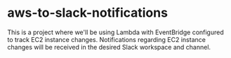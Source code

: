 # aws-to-slack-notifications
This is a project where we'll be using Lambda with EventBridge configured to track EC2 instance changes. Notifications regarding EC2 instance changes will be received in the desired Slack workspace and channel.
